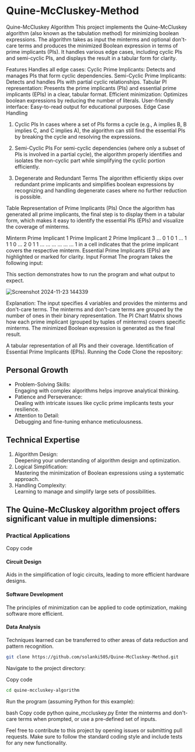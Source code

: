 # Quine-McCluskey-Method
Quine-McCluskey Algorithm
This project implements the Quine-McCluskey algorithm (also known as the tabulation method) for minimizing boolean expressions. The algorithm takes as input the minterms and optional don't-care terms and produces the minimized Boolean expression in terms of prime implicants (PIs). It handles various edge cases, including cyclic PIs and semi-cyclic PIs, and displays the result in a tabular form for clarity.

Features
Handles all edge cases:
Cyclic Prime Implicants: Detects and manages PIs that form cyclic dependencies.
Semi-Cyclic Prime Implicants: Detects and handles PIs with partial cyclic relationships.
Tabular PI representation: Presents the prime implicants (PIs) and essential prime implicants (EPIs) in a clear, tabular format.
Efficient minimization: Optimizes boolean expressions by reducing the number of literals.
User-friendly interface: Easy-to-read output for educational purposes.
Edge Case Handling
1. Cyclic PIs
In cases where a set of PIs forms a cycle (e.g., A implies B, B implies C, and C implies A), the algorithm can still find the essential PIs by breaking the cycle and resolving the expressions.

2. Semi-Cyclic PIs
For semi-cyclic dependencies (where only a subset of PIs is involved in a partial cycle), the algorithm properly identifies and isolates the non-cyclic part while simplifying the cyclic portion efficiently.

3. Degenerate and Redundant Terms
The algorithm efficiently skips over redundant prime implicants and simplifies boolean expressions by recognizing and handling degenerate cases where no further reduction is possible.

Table Representation of Prime Implicants (PIs)
Once the algorithm has generated all prime implicants, the final step is to display them in a tabular form, which makes it easy to identify the essential PIs (EPIs) and visualize the coverage of minterms.

Minterm	Prime Implicant 1	Prime Implicant 2	Prime Implicant 3	...
0	1	0	1	...
1	1	1	0	...
2	0	1	1	...
...	...	...	...	...
1 in a cell indicates that the prime implicant covers the respective minterm.
Essential Prime Implicants (EPIs) are highlighted or marked for clarity.
Input Format
The program takes the following input:

This section demonstrates how to run the program and what output to expect.


![Screenshot 2024-11-23 144339](https://github.com/user-attachments/assets/ea3d113d-b2d9-41b6-b887-3f1189b38826)


Explanation:
The input specifies 4 variables and provides the minterms and don't-care terms.
The minterms and don't-care terms are grouped by the number of ones in their binary representation.
The PI Chart Matrix shows how each prime implicant (grouped by tuples of minterms) covers specific minterms.
The minimized Boolean expression is generated as the final result.

A tabular representation of all PIs and their coverage.
Identification of Essential Prime Implicants (EPIs).
Running the Code
Clone the repository:
## Personal Growth
<ul>
  <li>Problem-Solving Skills: <br>Engaging with complex algorithms helps improve analytical thinking.</li>
  <li>Patience and Perseverance: <br>Dealing with intricate issues like cyclic prime implicants tests your resilience.</li>
  <li>Attention to Detail:<br>Debugging and fine-tuning enhance meticulousness.</li>
</ul>

## Technical Expertise
<ol>
  <li>Algorithm Design: <br>Deepening your understanding of algorithm design and optimization.</li>
 <li>Logical Simplification: <br>Mastering the minimization of Boolean expressions using a systematic approach.</li> 
  <li>Handling Complexity: <br>Learning to manage and simplify large sets of possibilities.</li>
</ol>

## The Quine-McCluskey algorithm project offers significant value in multiple dimensions:

### Practical Applications
Copy code
#### Circuit Design
Aids in the simplification of logic circuits, leading to more efficient hardware designs.

#### Software Development
The principles of minimization can be applied to code optimization, making software more efficient.

#### Data Analysis
Techniques learned can be transferred to other areas of data reduction and pattern recognition.

```bash
git clone https://github.com/solanki505/Quine-McCluskey-Method.git
```
Navigate to the project directory:


Copy code
```bash
cd quine-mccluskey-algorithm
```
Run the program (assuming Python for this example):

bash
Copy code
python quine_mccluskey.py
Enter the minterms and don't-care terms when prompted, or use a pre-defined set of inputs.

Feel free to contribute to this project by opening issues or submitting pull requests. Make sure to follow the standard coding style and include tests for any new functionality.

